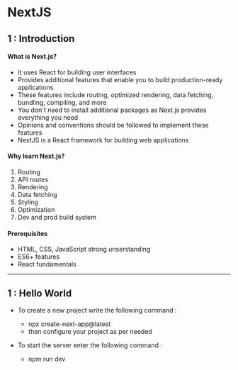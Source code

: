 # NextJS

## 1 : Introduction

#### What is Next.js?
- It uses React for building user interfaces
- Provides additional features that enable you to build production-ready applications
- These features include routing, optimized rendering, data fetching, bundling, compiling, and more
- You don't need to install additional packages as Next.js provides everything you need
- Opinions and conventions should be followed to implement these features
- NextJS is a React framework for building web applications

#### Why learn Next.js?
1. Routing
2. API routes
3. Rendering
4. Data fetching
5. Styling
6. Optimization
7. Dev and prod build system

#### Prerequisites
- HTML, CSS, JavaScript strong unserstanding
- ES6+ features
- React fundamentals

***

## 1 : Hello World
- To create a new project write the following command : 
  - npx create-next-app@latest
  - then configure your project as per needed

- To start the server enter the following command : 
  - npm run dev
